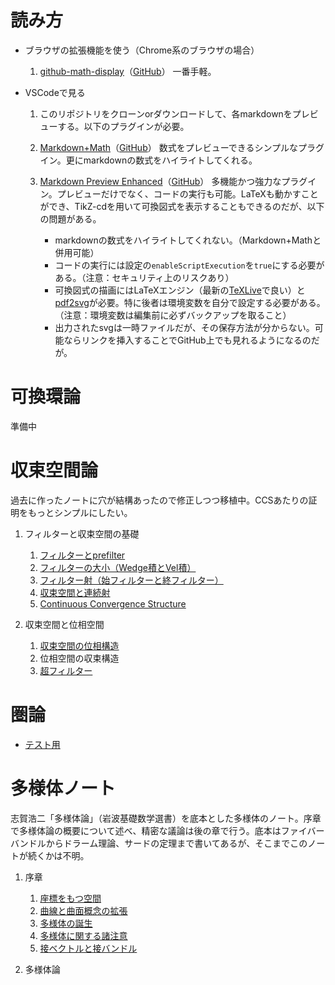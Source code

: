 # 読み方

- ブラウザの拡張機能を使う（Chrome系のブラウザの場合）
    1. [github-math-display](https://chrome.google.com/webstore/detail/github-math-display/cgolaobglebjonjiblcjagnpmdmlgmda)（[GitHub](https://github.com/AaronCQL/katex-github-chrome-extension)）
    一番手軽。

- VSCodeで見る
    1. このリポジトリをクローンorダウンロードして、各markdownをプレビューする。以下のプラグインが必要。
    1. [Markdown+Math](https://marketplace.visualstudio.com/items?itemName=goessner.mdmath)（[GitHub](https://github.com/goessner/mdmath)）
    数式をプレビューできるシンプルなプラグイン。更にmarkdownの数式をハイライトしてくれる。

    1. [Markdown Preview Enhanced](https://marketplace.visualstudio.com/items?itemName=shd101wyy.markdown-preview-enhanced)（[GitHub](https://github.com/shd101wyy/vscode-markdown-preview-enhanced)）
    多機能かつ強力なプラグイン。プレビューだけでなく、コードの実行も可能。LaTeXも動かすことができ、TikZ-cdを用いて可換図式を表示することもできるのだが、以下の問題がある。
        - markdownの数式をハイライトしてくれない。（Markdown+Mathと併用可能）
        - コードの実行には設定の`enableScriptExecution`を`true`にする必要がある。（注意：セキュリティ上のリスクあり）
        - 可換図式の描画にはLaTeXエンジン（最新の[TeXLive](https://www.tug.org/texlive/)で良い）と[pdf2svg](https://github.com/jalios/pdf2svg-windows)が必要。特に後者は環境変数を自分で設定する必要がある。（注意：環境変数は編集前に必ずバックアップを取ること）
        - 出力されたsvgは一時ファイルだが、その保存方法が分からない。可能ならリンクを挿入することでGitHub上でも見れるようになるのだが。

# 可換環論

準備中

# 収束空間論

過去に作ったノートに穴が結構あったので修正しつつ移植中。CCSあたりの証明をもっとシンプルにしたい。

1. フィルターと収束空間の基礎

    1. [フィルターとprefilter](/ConvergentSpace/Filter.md)
    1. [フィルターの大小（Wedge積とVel積）](/ConvergentSpace/FinerCoarser.md)
    1. [フィルター射（始フィルターと終フィルター）](/ConvergentSpace/InitialFinal.md)
    1. [収束空間と連続射](/ConvergentSpace/Conv.md)
    1. [Continuous Convergence Structure](/ConvergentSpace/CCS.md)

1. 収束空間と位相空間
    1. [収束空間の位相構造](/ConvergentSpace/FilterOpenTopology.md)
    1. 位相空間の収束構造
    1. [超フィルター](/ConvergentSpace/UltraFilter.md)

# 圏論

- [テスト用](/Category/Category.md)

# 多様体ノート

志賀浩二「多様体論」（岩波基礎数学選書）を底本とした多様体のノート。序章で多様体論の概要について述べ、精密な議論は後の章で行う。底本はファイバーバンドルからドラーム理論、サードの定理まで書いてあるが、そこまでこのノートが続くかは不明。

1. 序章

    1. [座標をもつ空間](/Manifold/CoordinatedSpace.md)
    1. [曲線と曲面概念の拡張](/Manifold/WhatIsManifold.md)
    1. [多様体の誕生](/Manifold/BirthOfManifold.md)
    1. [多様体に関する諸注意](/Manifold/RemarkOfManifold.md)
    1. [接ベクトルと接バンドル](/Manifold/Tangent.md)

1. 多様体論
